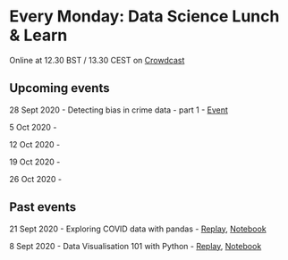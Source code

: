 # Every Monday: Data Science Lunch & Learn

Online at 12.30 BST / 13.30 CEST on [Crowdcast](https://www.crowdcast.io/ibmdevelopereurope)



## Upcoming events

28 Sept 2020 - Detecting bias in crime data - part 1 - [Event](https://www.crowdcast.io/e/data-science-lunchlearn-covid?utm_source=profile&utm_medium=profile_web&utm_campaign=profile)

5 Oct 2020 -

12 Oct 2020 -

19 Oct 2020 - 

26 Oct 2020 -

## Past events


21 Sept 2020 - Exploring COVID data with pandas - [Replay](https://www.crowdcast.io/e/data-science-lunchlearn-covid?utm_source=profile&utm_medium=profile_web&utm_campaign=profile), [Notebook](https://gitlab.com/dzwietering/corona/-/blob/master/EUCDC.ipynb)

8 Sept 2020 - Data Visualisation 101 with Python - [Replay](https://www.crowdcast.io/e/data-visualisation-101?utm_source=profile&utm_medium=profile_web&utm_campaign=profile), [Notebook](https://github.com/IBMDeveloperUK/Data-Visualisation-with-Python/blob/master/Notebook/Data_Viz.ipynb)

